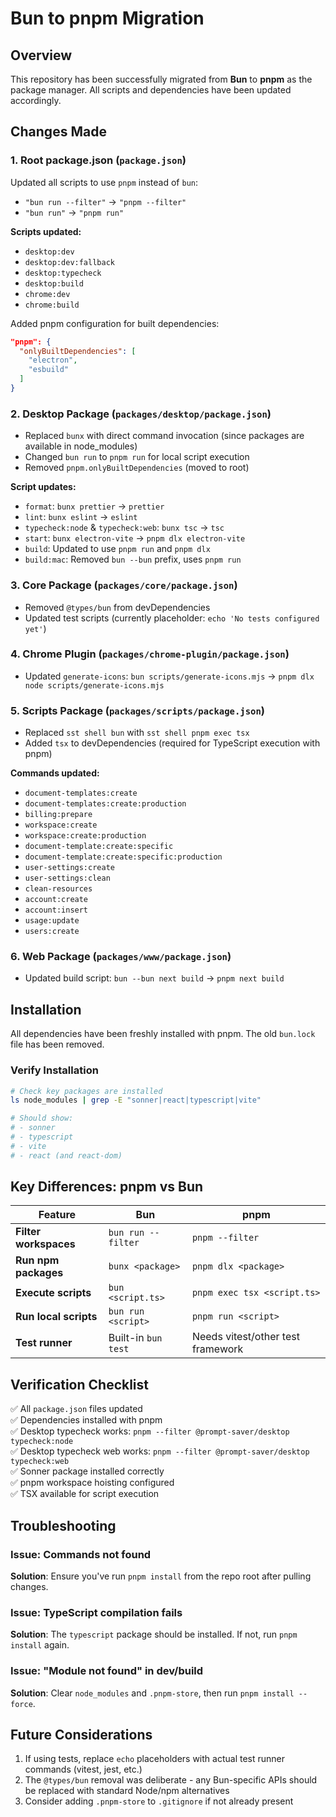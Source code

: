 # Bun to pnpm Migration

## Overview

This repository has been successfully migrated from **Bun** to **pnpm** as the package manager. All scripts and dependencies have been updated accordingly.

## Changes Made

### 1. Root package.json (`package.json`)

Updated all scripts to use `pnpm` instead of `bun`:

- `"bun run --filter"` → `"pnpm --filter"`
- `"bun run"` → `"pnpm run"`

**Scripts updated:**

- `desktop:dev`
- `desktop:dev:fallback`
- `desktop:typecheck`
- `desktop:build`
- `chrome:dev`
- `chrome:build`

Added pnpm configuration for built dependencies:

```json
"pnpm": {
  "onlyBuiltDependencies": [
    "electron",
    "esbuild"
  ]
}
```

### 2. Desktop Package (`packages/desktop/package.json`)

- Replaced `bunx` with direct command invocation (since packages are available in node_modules)
- Changed `bun run` to `pnpm run` for local script execution
- Removed `pnpm.onlyBuiltDependencies` (moved to root)

**Script updates:**

- `format`: `bunx prettier` → `prettier`
- `lint`: `bunx eslint` → `eslint`
- `typecheck:node` & `typecheck:web`: `bunx tsc` → `tsc`
- `start`: `bunx electron-vite` → `pnpm dlx electron-vite`
- `build`: Updated to use `pnpm run` and `pnpm dlx`
- `build:mac`: Removed `bun --bun` prefix, uses `pnpm run`

### 3. Core Package (`packages/core/package.json`)

- Removed `@types/bun` from devDependencies
- Updated test scripts (currently placeholder: `echo 'No tests configured yet'`)

### 4. Chrome Plugin (`packages/chrome-plugin/package.json`)

- Updated `generate-icons`: `bun scripts/generate-icons.mjs` → `pnpm dlx node scripts/generate-icons.mjs`

### 5. Scripts Package (`packages/scripts/package.json`)

- Replaced `sst shell bun` with `sst shell pnpm exec tsx`
- Added `tsx` to devDependencies (required for TypeScript execution with pnpm)

**Commands updated:**

- `document-templates:create`
- `document-templates:create:production`
- `billing:prepare`
- `workspace:create`
- `workspace:create:production`
- `document-template:create:specific`
- `document-template:create:specific:production`
- `user-settings:create`
- `user-settings:clean`
- `clean-resources`
- `account:create`
- `account:insert`
- `usage:update`
- `users:create`

### 6. Web Package (`packages/www/package.json`)

- Updated build script: `bun --bun next build` → `pnpm next build`

## Installation

All dependencies have been freshly installed with pnpm. The old `bun.lock` file has been removed.

### Verify Installation

```bash
# Check key packages are installed
ls node_modules | grep -E "sonner|react|typescript|vite"

# Should show:
# - sonner
# - typescript
# - vite
# - react (and react-dom)
```

## Key Differences: pnpm vs Bun

| Feature               | Bun                 | pnpm                              |
| --------------------- | ------------------- | --------------------------------- |
| **Filter workspaces** | `bun run --filter`  | `pnpm --filter`                   |
| **Run npm packages**  | `bunx <package>`    | `pnpm dlx <package>`              |
| **Execute scripts**   | `bun <script.ts>`   | `pnpm exec tsx <script.ts>`       |
| **Run local scripts** | `bun run <script>`  | `pnpm run <script>`               |
| **Test runner**       | Built-in `bun test` | Needs vitest/other test framework |

## Verification Checklist

✅ All `package.json` files updated  
✅ Dependencies installed with pnpm  
✅ Desktop typecheck works: `pnpm --filter @prompt-saver/desktop typecheck:node`  
✅ Desktop typecheck web works: `pnpm --filter @prompt-saver/desktop typecheck:web`  
✅ Sonner package installed correctly  
✅ pnpm workspace hoisting configured  
✅ TSX available for script execution

## Troubleshooting

### Issue: Commands not found

**Solution**: Ensure you've run `pnpm install` from the repo root after pulling changes.

### Issue: TypeScript compilation fails

**Solution**: The `typescript` package should be installed. If not, run `pnpm install` again.

### Issue: "Module not found" in dev/build

**Solution**: Clear `node_modules` and `.pnpm-store`, then run `pnpm install --force`.

## Future Considerations

1. If using tests, replace `echo` placeholders with actual test runner commands (vitest, jest, etc.)
2. The `@types/bun` removal was deliberate - any Bun-specific APIs should be replaced with standard Node/npm alternatives
3. Consider adding `.pnpm-store` to `.gitignore` if not already present
